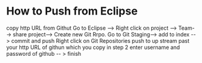 # How to Push from Eclipse
copy http URL from Githut
Go to Eclipse --> Right click on project --> Team--> share project--> Create new Git Rrpo.
Go to Git Staging--> add to index --> commit and push
Right click on Git Repositories push to up stream
past your http URL of githun which you copy in step 2
enter username and password of github -- > finish
